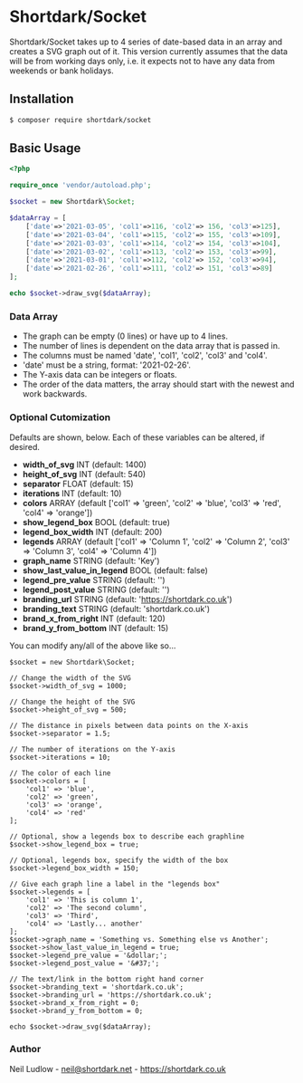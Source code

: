 # Shortdark/Socket

Shortdark/Socket takes up to 4 series of date-based data in an array and creates a SVG graph out of it.
This version currently assumes that the data will be from working days only, i.e. it expects not to have any data from 
weekends or bank holidays.

## Installation

```bash
$ composer require shortdark/socket
```

## Basic Usage

```php
<?php

require_once 'vendor/autoload.php';

$socket = new Shortdark\Socket;

$dataArray = [
    ['date'=>'2021-03-05', 'col1'=>116, 'col2'=> 156, 'col3'=>125],
    ['date'=>'2021-03-04', 'col1'=>115, 'col2'=> 155, 'col3'=>109],
    ['date'=>'2021-03-03', 'col1'=>114, 'col2'=> 154, 'col3'=>104],
    ['date'=>'2021-03-02', 'col1'=>113, 'col2'=> 153, 'col3'=>99],
    ['date'=>'2021-03-01', 'col1'=>112, 'col2'=> 152, 'col3'=>94],
    ['date'=>'2021-02-26', 'col1'=>111, 'col2'=> 151, 'col3'=>89]
];

echo $socket->draw_svg($dataArray);
```

### Data Array

* The graph can be empty (0 lines) or have up to 4 lines.
* The number of lines is dependent on the data array that is passed in.
* The columns must be named 'date', 'col1', 'col2', 'col3' and 'col4'.
* 'date' must be a string, format: '2021-02-26'.
* The Y-axis data can be integers or floats.
* The order of the data matters, the array should start with the newest  and work backwards.

### Optional Cutomization

Defaults are shown, below. Each of these variables can be altered, if desired.

* **width_of_svg** INT (default: 1400)
* **height_of_svg** INT (default: 540)
* **separator** FLOAT (default: 15)
* **iterations** INT (default: 10)
* **colors** ARRAY (default ['col1' => 'green', 'col2' => 'blue', 'col3' => 'red', 'col4' => 'orange'])
* **show_legend_box** BOOL (default: true)
* **legend_box_width** INT (default: 200)
* **legends** ARRAY (default ['col1' => 'Column 1', 'col2' => 'Column 2', 'col3' => 'Column 3', 'col4' => 'Column 4'])
* **graph_name** STRING (default: 'Key')
* **show_last_value_in_legend** BOOL (default: false)
* **legend_pre_value** STRING (default: '')
* **legend_post_value** STRING (default: '')
* **branding_url** STRING (default: 'https://shortdark.co.uk')
* **branding_text** STRING (default: 'shortdark.co.uk')
* **brand_x_from_right** INT (default: 120)
* **brand_y_from_bottom** INT (default: 15)

You can modify any/all of the above like so...

    $socket = new Shortdark\Socket;
    
    // Change the width of the SVG
    $socket->width_of_svg = 1000;
    
    // Change the height of the SVG
    $socket->height_of_svg = 500;

    // The distance in pixels between data points on the X-axis
    $socket->separator = 1.5;

    // The number of iterations on the Y-axis
    $socket->iterations = 10;

    // The color of each line
    $socket->colors = [
        'col1' => 'blue',
        'col2' => 'green',
        'col3' => 'orange',
        'col4' => 'red'
    ];
    
    // Optional, show a legends box to describe each graphline
    $socket->show_legend_box = true;

    // Optional, legends box, specify the width of the box
    $socket->legend_box_width = 150;
    
    // Give each graph line a label in the "legends box"
    $socket->legends = [
        'col1' => 'This is column 1',
        'col2' => 'The second column',
        'col3' => 'Third',
        'col4' => 'Lastly... another'
    ];
    $socket->graph_name = 'Something vs. Something else vs Another';
    $socket->show_last_value_in_legend = true;
    $socket->legend_pre_value = '&dollar;';
    $socket->legend_post_value = '&#37;';

    // The text/link in the bottom right hand corner
    $socket->branding_text = 'shortdark.co.uk';
    $socket->branding_url = 'https://shortdark.co.uk';
    $socket->brand_x_from_right = 0;
    $socket->brand_y_from_bottom = 0;
    
    echo $socket->draw_svg($dataArray);



### Author

Neil Ludlow - <neil@shortdark.net> - <https://shortdark.co.uk>
